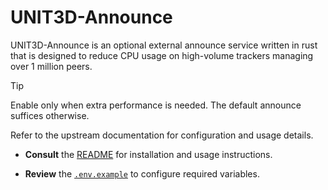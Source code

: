 # UNIT3D-Announce

UNIT3D-Announce is an optional external announce service written in rust that is designed to reduce CPU usage on high-volume trackers managing over 1 million peers.

> [!TIP]
> Enable only when extra performance is needed. The default announce suffices otherwise.

Refer to the upstream documentation for configuration and usage details.

- **Consult** the [README](https://github.com/HDInnovations/UNIT3D-Announce/blob/main/README.md) for installation and usage instructions.

- **Review** the [`.env.example`](https://github.com/HDInnovations/UNIT3D-Announce/blob/main/.env.example) to configure required variables.
